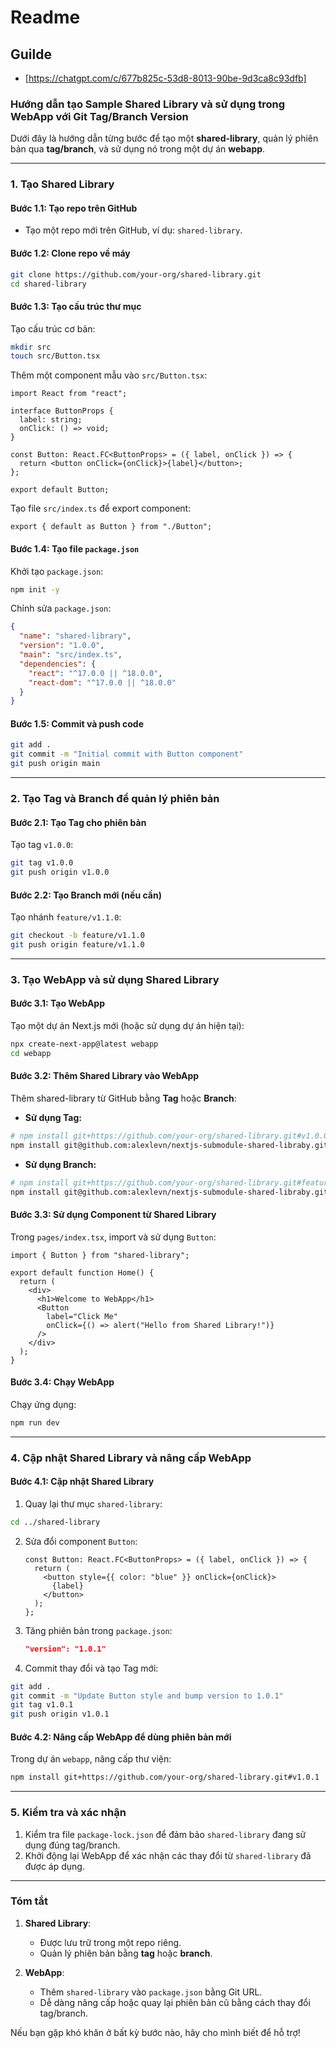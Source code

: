 # Readme

## Guilde

- [https://chatgpt.com/c/677b825c-53d8-8013-90be-9d3ca8c93dfb]

### **Hướng dẫn tạo Sample Shared Library và sử dụng trong WebApp với Git Tag/Branch Version**

Dưới đây là hướng dẫn từng bước để tạo một **shared-library**, quản lý phiên bản qua **tag/branch**, và sử dụng nó trong một dự án **webapp**.

---

### **1. Tạo Shared Library**

#### **Bước 1.1: Tạo repo trên GitHub**

- Tạo một repo mới trên GitHub, ví dụ: `shared-library`.

#### **Bước 1.2: Clone repo về máy**

```bash
git clone https://github.com/your-org/shared-library.git
cd shared-library
```

#### **Bước 1.3: Tạo cấu trúc thư mục**

Tạo cấu trúc cơ bản:

```bash
mkdir src
touch src/Button.tsx
```

Thêm một component mẫu vào `src/Button.tsx`:

```tsx
import React from "react";

interface ButtonProps {
  label: string;
  onClick: () => void;
}

const Button: React.FC<ButtonProps> = ({ label, onClick }) => {
  return <button onClick={onClick}>{label}</button>;
};

export default Button;
```

Tạo file `src/index.ts` để export component:

```tsx
export { default as Button } from "./Button";
```

#### **Bước 1.4: Tạo file `package.json`**

Khởi tạo `package.json`:

```bash
npm init -y
```

Chỉnh sửa `package.json`:

```json
{
  "name": "shared-library",
  "version": "1.0.0",
  "main": "src/index.ts",
  "dependencies": {
    "react": "^17.0.0 || ^18.0.0",
    "react-dom": "^17.0.0 || ^18.0.0"
  }
}
```

#### **Bước 1.5: Commit và push code**

```bash
git add .
git commit -m "Initial commit with Button component"
git push origin main
```

---

### **2. Tạo Tag và Branch để quản lý phiên bản**

#### **Bước 2.1: Tạo Tag cho phiên bản**

Tạo tag `v1.0.0`:

```bash
git tag v1.0.0
git push origin v1.0.0
```

#### **Bước 2.2: Tạo Branch mới (nếu cần)**

Tạo nhánh `feature/v1.1.0`:

```bash
git checkout -b feature/v1.1.0
git push origin feature/v1.1.0
```

---

### **3. Tạo WebApp và sử dụng Shared Library**

#### **Bước 3.1: Tạo WebApp**

Tạo một dự án Next.js mới (hoặc sử dụng dự án hiện tại):

```bash
npx create-next-app@latest webapp
cd webapp
```

#### **Bước 3.2: Thêm Shared Library vào WebApp**

Thêm shared-library từ GitHub bằng **Tag** hoặc **Branch**:

- **Sử dụng Tag:**

```bash
# npm install git+https://github.com/your-org/shared-library.git#v1.0.0
npm install git@github.com:alexlevn/nextjs-submodule-shared-libraby.git#v1.0.0
```

- **Sử dụng Branch:**

```bash
# npm install git+https://github.com/your-org/shared-library.git#feature/v1.1.0
npm install git@github.com:alexlevn/nextjs-submodule-shared-libraby.git#feature/v1.1.0
```

#### **Bước 3.3: Sử dụng Component từ Shared Library**

Trong `pages/index.tsx`, import và sử dụng `Button`:

```tsx
import { Button } from "shared-library";

export default function Home() {
  return (
    <div>
      <h1>Welcome to WebApp</h1>
      <Button
        label="Click Me"
        onClick={() => alert("Hello from Shared Library!")}
      />
    </div>
  );
}
```

#### **Bước 3.4: Chạy WebApp**

Chạy ứng dụng:

```bash
npm run dev
```

---

### **4. Cập nhật Shared Library và nâng cấp WebApp**

#### **Bước 4.1: Cập nhật Shared Library**

1. Quay lại thư mục `shared-library`:

```bash
cd ../shared-library
```

2. Sửa đổi component `Button`:

   ```tsx
   const Button: React.FC<ButtonProps> = ({ label, onClick }) => {
     return (
       <button style={{ color: "blue" }} onClick={onClick}>
         {label}
       </button>
     );
   };
   ```

3. Tăng phiên bản trong `package.json`:

   ```json
   "version": "1.0.1"
   ```

4. Commit thay đổi và tạo Tag mới:

```bash
git add .
git commit -m "Update Button style and bump version to 1.0.1"
git tag v1.0.1
git push origin v1.0.1
```

#### **Bước 4.2: Nâng cấp WebApp để dùng phiên bản mới**

Trong dự án `webapp`, nâng cấp thư viện:

```bash
npm install git+https://github.com/your-org/shared-library.git#v1.0.1
```

---

### **5. Kiểm tra và xác nhận**

1. Kiểm tra file `package-lock.json` để đảm bảo `shared-library` đang sử dụng đúng tag/branch.
2. Khởi động lại WebApp để xác nhận các thay đổi từ `shared-library` đã được áp dụng.

---

### **Tóm tắt**

1. **Shared Library**:

   - Được lưu trữ trong một repo riêng.
   - Quản lý phiên bản bằng **tag** hoặc **branch**.

2. **WebApp**:
   - Thêm `shared-library` vào `package.json` bằng Git URL.
   - Dễ dàng nâng cấp hoặc quay lại phiên bản cũ bằng cách thay đổi tag/branch.

Nếu bạn gặp khó khăn ở bất kỳ bước nào, hãy cho mình biết để hỗ trợ!
